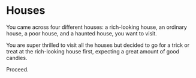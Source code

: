 # Houses
You came across four different houses: a rich-looking house, an ordinary house, a poor house, and a haunted house, you want to visit.  

You are super thrilled to visit all the houses but decided to go for a trick or treat at the rich-looking house first, expecting a great amount of good candies.  

Proceed.